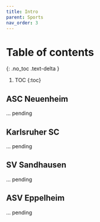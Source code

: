 ```yaml
---
title: Intro
parent: Sports
nav_order: 3
---
```

# Table of contents
{: .no_toc .text-delta }

1. TOC
{:toc}

## ASC Neuenheim

... pending

## Karlsruher SC

... pending

## SV Sandhausen

... pending

## ASV Eppelheim

... pending
